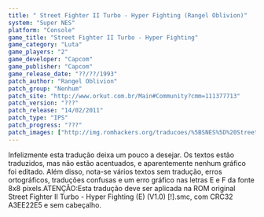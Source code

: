 ```yaml
---
title: " Street Fighter II Turbo - Hyper Fighting (Rangel Oblivion)"
system: "Super NES"
platform: "Console"
game_title: "Street Fighter II Turbo - Hyper Fighting"
game_category: "Luta"
game_players: "2"
game_developer: "Capcom"
game_publisher: "Capcom"
game_release_date: "??/??/1993"
patch_author: "Rangel Oblivion"
patch_group: "Nenhum"
patch_site: "http://www.orkut.com.br/Main#Community?cmm=111377713"
patch_version: "???"
patch_release: "14/02/2011"
patch_type: "IPS"
patch_progress: "???"
patch_images: ["http://img.romhackers.org/traducoes/%5BSNES%5D%20Street%20Fighter%20II%20Turbo%20-%20Hyper%20Fighting%20-%20Rangel%20Oblivion%20-%201.png","http://img.romhackers.org/traducoes/%5BSNES%5D%20Street%20Fighter%20II%20Turbo%20-%20Hyper%20Fighting%20-%20Rangel%20Oblivion%20-%202.png","http://img.romhackers.org/traducoes/%5BSNES%5D%20Street%20Fighter%20II%20Turbo%20-%20Hyper%20Fighting%20-%20Rangel%20Oblivion%20-%203.png"]
---
```

Infelizmente esta tradução deixa um pouco a desejar. Os textos estão traduzidos, mas não estão acentuados, e aparentemente nenhum gráfico foi editado. Além disso, nota-se vários textos sem tradução, erros ortográficos, traduções confusas e um erro gráfico nas letras E e F da fonte 8x8 pixels.ATENÇÃO:Esta tradução deve ser aplicada na ROM original Street Fighter II Turbo - Hyper Fighting (E) (V1.0) [!].smc, com CRC32 A3EE22E5 e sem cabeçalho.